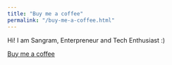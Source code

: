 ```yaml
---
title: "Buy me a coffee"
permalink: "/buy-me-a-coffee.html"
---
```


Hi! I am Sangram, Enterpreneur and Tech Enthusiast :)

<a class="btn btn-danger" href="https://www.paypal.me/Ambiverttech/">Buy me a coffee</a>

